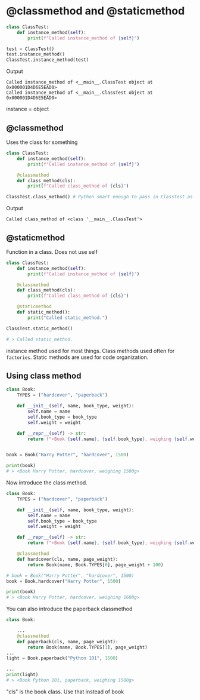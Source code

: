 # @classmethod and @staticmethod

```py
class ClassTest:
    def instance_method(self):
        print(f"Called instance_method of {self}")

test = ClassTest()
test.instance_method()
ClassTest.instance_method(test)
```

Output

```
Called instance_method of <__main__.ClassTest object at 0x000001D4D6E5EAD0>
Called instance_method of <__main__.ClassTest object at 0x000001D4D6E5EAD0>
```

instance = object

## @classmethod

Uses the class for something

```py
class ClassTest:
    def instance_method(self):
        print(f"Called instance_method of {self}")

    @classmethod
    def class_method(cls):
        print(f"Called class_method of {cls}")

ClassTest.class_method() # Python smart enough to pass in ClassTest as the 1st arg

```

Output

```
Called class_method of <class '__main__.ClassTest'>
```

## @staticmethod

Function in a class. Does not use self

```py
class ClassTest:
    def instance_method(self):
        print(f"Called instance_method of {self}")

    @classmethod
    def class_method(cls):
        print(f"Called class_method of {cls}")

    @staticmethod
    def static_method():
        print("Called static_method.")

ClassTest.static_method()

# > Called static_method.
```

instance method used for most things. Class methods used often for `factories`. Static methods are used for code organization.

## Using class method

```py
class Book:
    TYPES = ("hardcover", "paperback")

    def __init__(self, name, book_type, weight):
        self.name = name
        self.book_type = book_type
        self.weight = weight

    def __repr__(self) -> str:
        return f"<Book {self.name}, {self.book_type}, weighing {self.weight}g>"


book = Book("Harry Potter", "hardcover", 1500)

print(book)
# > <Book Harry Potter, hardcover, weighing 1500g>
```

Now introduce the class method.

```py
class Book:
    TYPES = ("hardcover", "paperback")

    def __init__(self, name, book_type, weight):
        self.name = name
        self.book_type = book_type
        self.weight = weight

    def __repr__(self) -> str:
        return f"<Book {self.name}, {self.book_type}, weighing {self.weight}g>"

    @classmethod
    def hardcover(cls, name, page_weight):
        return Book(name, Book.TYPES[0], page_weight + 100)

# book = Book("Harry Potter", "hardcover", 1500)
book = Book.hardcover("Harry Potter", 1500)

print(book)
# > <Book Harry Potter, hardcover, weighing 1600g>
```

You can also introduce the paperback classmethod

```py
class Book:

    ...
    @classmethod
    def paperback(cls, name, page_weight):
        return Book(name, Book.TYPES[1], page_weight)
...
light = Book.paperback("Python 101", 1500)

...
print(light)
# > <Book Python 101, paperback, weighing 1500g>
```

"cls" is the book class. Use that instead of book

```py

```
